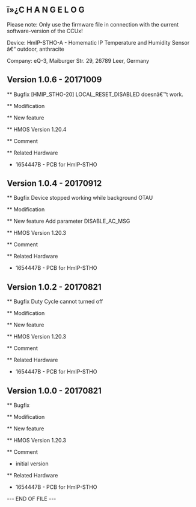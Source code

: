 ﻿ï»¿C H A N G E L O G
-----------------

Please note: Only use the firmware file in connection with the current software-version
of the CCUx!

Device: HmIP-STHO-A - Homematic IP Temperature and Humidity Sensor â€“ outdoor, anthracite

Company: eQ-3, Maiburger Str. 29, 26789 Leer, Germany



Version 1.0.6 - 20171009
---------------------

** Bugfix
   [HMIP_STHO-20] LOCAL_RESET_DISABLED doesnâ€™t work. 

** Modification


** New feature


** HMOS Version 
	1.20.4

** Comment


** Related Hardware
   * 1654447B - PCB for HmIP-STHO
   

Version 1.0.4 - 20170912
---------------------

** Bugfix
   Device stopped working while background OTAU

** Modification


** New feature
   Add parameter DISABLE_AC_MSG

** HMOS Version 
	1.20.3

** Comment


** Related Hardware
   * 1654447B - PCB for HmIP-STHO
   
Version 1.0.2 - 20170821
---------------------

** Bugfix
   Duty Cycle cannot turned off

** Modification


** New feature


** HMOS Version 
	1.20.3

** Comment

** Related Hardware
   * 1654447B - PCB for HmIP-STHO

Version 1.0.0 - 20170821
---------------------

** Bugfix


** Modification


** New feature


** HMOS Version 
	1.20.3

** Comment
  * initial version

** Related Hardware
   * 1654447B - PCB for HmIP-STHO

--- END OF FILE ---